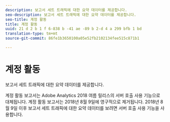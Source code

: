 ```yaml
---
description: 보고서 세트 트래픽에 대한 요약 데이터를 제공합니다.
seo-description: 보고서 세트 트래픽에 대한 요약 데이터를 제공합니다.
seo-title: 계정 활동
title: 계정 활동
uuid: 21 d 2 b 1 f 6-838 b -41 ae -89 b 2-d 4 a 299 bfb 1 bd
translation-type: tm+mt
source-git-commit: 86fe1b3650100a05e52fb2102134fee515c871b1

---
```



# 계정 활동

보고서 세트 트래픽에 대한 요약 데이터를 제공합니다.

계정 활동 보고서는 Adobe Analytics 2018 여름 릴리스의 서버 호출 사용 기능으로 대체됩니다. 계정 활동 보고서는 2018년 8월 9일에 영구적으로 제거됩니다. 2018년 8월 9일 이후 보고서 세트 트래픽에 대한 요약 데이터를 보려면 서버 호출 사용 기능을 사용합니다.
